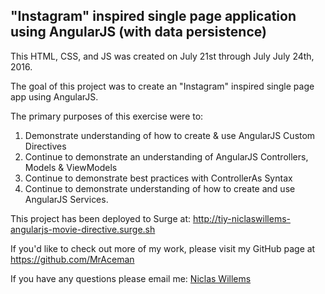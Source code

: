 ## "Instagram" inspired single page application using AngularJS (with data persistence)

This HTML, CSS, and JS was created on July 21st through July July 24th, 2016.  

The goal of this project was to create an "Instagram" inspired single page app using AngularJS.

The primary purposes of this exercise were to:

1. Demonstrate understanding of how to create & use AngularJS Custom Directives
2. Continue to demonstrate an understanding of AngularJS Controllers, Models & ViewModels
3. Continue to demonstrate best practices with ControllerAs Syntax
4. Continue to demonstrate understanding of how to create and use AngularJS Services.


This project has been deployed to Surge at: http://tiy-niclaswillems-angularjs-movie-directive.surge.sh

If you'd like to check out more of my work, please visit my GitHub page at https://github.com/MrAceman

If you have any questions please email me: [Niclas Willems](mailto:niclas.willems@gmail.com)
